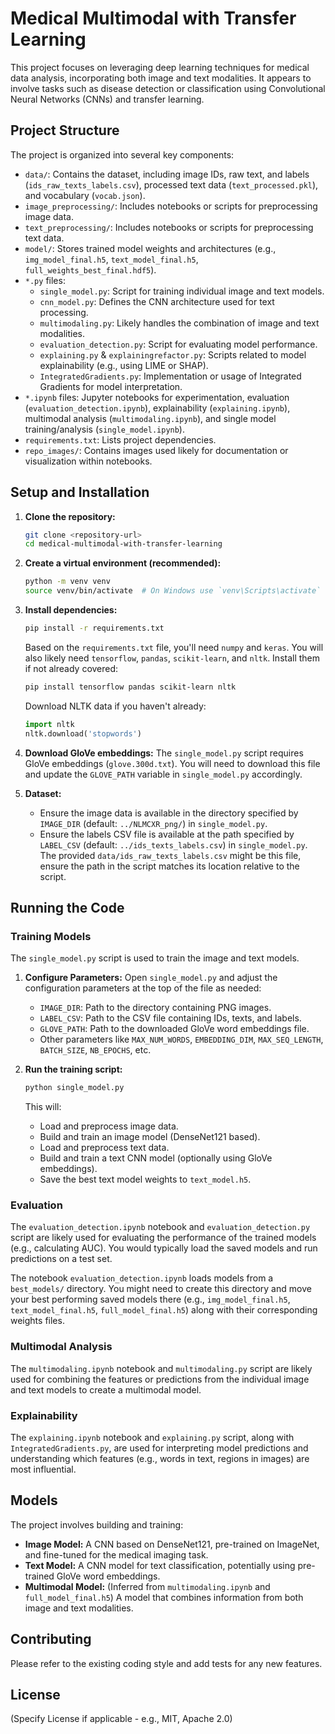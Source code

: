 # Medical Multimodal with Transfer Learning

This project focuses on leveraging deep learning techniques for medical data analysis, incorporating both image and text modalities. It appears to involve tasks such as disease detection or classification using Convolutional Neural Networks (CNNs) and transfer learning.

## Project Structure

The project is organized into several key components:

-   `data/`: Contains the dataset, including image IDs, raw text, and labels (`ids_raw_texts_labels.csv`), processed text data (`text_processed.pkl`), and vocabulary (`vocab.json`).
-   `image_preprocessing/`: Includes notebooks or scripts for preprocessing image data.
-   `text_preprocessing/`: Includes notebooks or scripts for preprocessing text data.
-   `model/`: Stores trained model weights and architectures (e.g., `img_model_final.h5`, `text_model_final.h5`, `full_weights_best_final.hdf5`).
-   `*.py` files:
    -   `single_model.py`: Script for training individual image and text models.
    -   `cnn_model.py`: Defines the CNN architecture used for text processing.
    -   `multimodaling.py`: Likely handles the combination of image and text modalities.
    -   `evaluation_detection.py`: Script for evaluating model performance.
    -   `explaining.py` & `explainingrefactor.py`: Scripts related to model explainability (e.g., using LIME or SHAP).
    -   `IntegratedGradients.py`: Implementation or usage of Integrated Gradients for model interpretation.
-   `*.ipynb` files: Jupyter notebooks for experimentation, evaluation (`evaluation_detection.ipynb`), explainability (`explaining.ipynb`), multimodal analysis (`multimodaling.ipynb`), and single model training/analysis (`single_model.ipynb`).
-   `requirements.txt`: Lists project dependencies.
-   `repo_images/`: Contains images used likely for documentation or visualization within notebooks.

## Setup and Installation

1.  **Clone the repository:**
    ```bash
    git clone <repository-url>
    cd medical-multimodal-with-transfer-learning
    ```

2.  **Create a virtual environment (recommended):**
    ```bash
    python -m venv venv
    source venv/bin/activate  # On Windows use `venv\Scripts\activate`
    ```

3.  **Install dependencies:**
    ```bash
    pip install -r requirements.txt
    ```
    Based on the `requirements.txt` file, you'll need `numpy` and `keras`.
    You will also likely need `tensorflow`, `pandas`, `scikit-learn`, and `nltk`. Install them if not already covered:
    ```bash
    pip install tensorflow pandas scikit-learn nltk
    ```
    Download NLTK data if you haven't already:
    ```python
    import nltk
    nltk.download('stopwords')
    ```

4.  **Download GloVe embeddings:**
    The `single_model.py` script requires GloVe embeddings (`glove.300d.txt`). You will need to download this file and update the `GLOVE_PATH` variable in `single_model.py` accordingly.

5.  **Dataset:**
    -   Ensure the image data is available in the directory specified by `IMAGE_DIR` (default: `../NLMCXR_png/`) in `single_model.py`.
    -   Ensure the labels CSV file is available at the path specified by `LABEL_CSV` (default: `../ids_texts_labels.csv`) in `single_model.py`. The provided `data/ids_raw_texts_labels.csv` might be this file, ensure the path in the script matches its location relative to the script.

## Running the Code

### Training Models

The `single_model.py` script is used to train the image and text models.

1.  **Configure Parameters:**
    Open `single_model.py` and adjust the configuration parameters at the top of the file as needed:
    -   `IMAGE_DIR`: Path to the directory containing PNG images.
    -   `LABEL_CSV`: Path to the CSV file containing IDs, texts, and labels.
    -   `GLOVE_PATH`: Path to the downloaded GloVe word embeddings file.
    -   Other parameters like `MAX_NUM_WORDS`, `EMBEDDING_DIM`, `MAX_SEQ_LENGTH`, `BATCH_SIZE`, `NB_EPOCHS`, etc.

2.  **Run the training script:**
    ```bash
    python single_model.py
    ```
    This will:
    -   Load and preprocess image data.
    -   Build and train an image model (DenseNet121 based).
    -   Load and preprocess text data.
    -   Build and train a text CNN model (optionally using GloVe embeddings).
    -   Save the best text model weights to `text_model.h5`.

### Evaluation

The `evaluation_detection.ipynb` notebook and `evaluation_detection.py` script are likely used for evaluating the performance of the trained models (e.g., calculating AUC). You would typically load the saved models and run predictions on a test set.

The notebook `evaluation_detection.ipynb` loads models from a `best_models/` directory. You might need to create this directory and move your best performing saved models there (e.g., `img_model_final.h5`, `text_model_final.h5`, `full_model_final.h5`) along with their corresponding weights files.

### Multimodal Analysis

The `multimodaling.ipynb` notebook and `multimodaling.py` script are likely used for combining the features or predictions from the individual image and text models to create a multimodal model.

### Explainability

The `explaining.ipynb` notebook and `explaining.py` script, along with `IntegratedGradients.py`, are used for interpreting model predictions and understanding which features (e.g., words in text, regions in images) are most influential.

## Models

The project involves building and training:

-   **Image Model:** A CNN based on DenseNet121, pre-trained on ImageNet, and fine-tuned for the medical imaging task.
-   **Text Model:** A CNN model for text classification, potentially using pre-trained GloVe word embeddings.
-   **Multimodal Model:** (Inferred from `multimodaling.ipynb` and `full_model_final.h5`) A model that combines information from both image and text modalities.

## Contributing

Please refer to the existing coding style and add tests for any new features.

## License

(Specify License if applicable - e.g., MIT, Apache 2.0)
